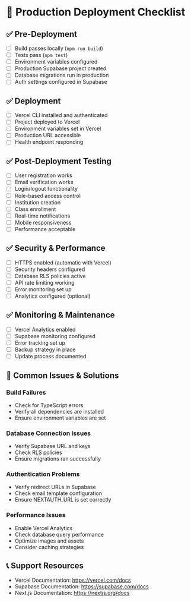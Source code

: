 # 🚀 Production Deployment Checklist

## ✅ Pre-Deployment
- [ ] Build passes locally (`npm run build`)
- [ ] Tests pass (`npm test`)
- [ ] Environment variables configured
- [ ] Production Supabase project created
- [ ] Database migrations run in production
- [ ] Auth settings configured in Supabase

## ✅ Deployment
- [ ] Vercel CLI installed and authenticated
- [ ] Project deployed to Vercel
- [ ] Environment variables set in Vercel
- [ ] Production URL accessible
- [ ] Health endpoint responding

## ✅ Post-Deployment Testing
- [ ] User registration works
- [ ] Email verification works
- [ ] Login/logout functionality
- [ ] Role-based access control
- [ ] Institution creation
- [ ] Class enrollment
- [ ] Real-time notifications
- [ ] Mobile responsiveness
- [ ] Performance acceptable

## ✅ Security & Performance
- [ ] HTTPS enabled (automatic with Vercel)
- [ ] Security headers configured
- [ ] Database RLS policies active
- [ ] API rate limiting working
- [ ] Error monitoring set up
- [ ] Analytics configured (optional)

## ✅ Monitoring & Maintenance
- [ ] Vercel Analytics enabled
- [ ] Supabase monitoring configured
- [ ] Error tracking set up
- [ ] Backup strategy in place
- [ ] Update process documented

## 🚨 Common Issues & Solutions

### Build Failures
- Check for TypeScript errors
- Verify all dependencies are installed
- Ensure environment variables are set

### Database Connection Issues
- Verify Supabase URL and keys
- Check RLS policies
- Ensure migrations ran successfully

### Authentication Problems
- Verify redirect URLs in Supabase
- Check email template configuration
- Ensure NEXTAUTH_URL is set correctly

### Performance Issues
- Enable Vercel Analytics
- Check database query performance
- Optimize images and assets
- Consider caching strategies

## 📞 Support Resources
- Vercel Documentation: https://vercel.com/docs
- Supabase Documentation: https://supabase.com/docs
- Next.js Documentation: https://nextjs.org/docs
